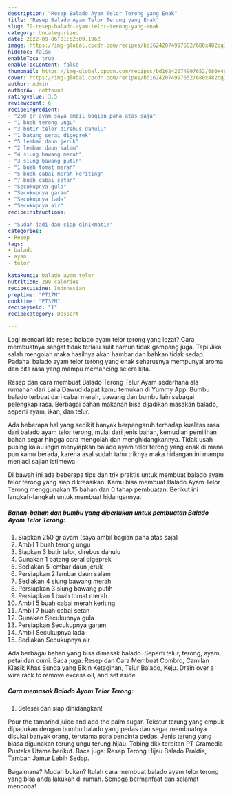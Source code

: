 ```yaml
---
description: "Resep Balado Ayam Telor Terong yang Enak"
title: "Resep Balado Ayam Telor Terong yang Enak"
slug: 72-resep-balado-ayam-telor-terong-yang-enak
category: Uncategorized
date: 2022-09-06T01:52:09.196Z
image: https://img-global.cpcdn.com/recipes/bd16242074997652/680x482cq70/balado-ayam-telor-terong-foto-resep-utama.jpg
hideToc: false
enableToc: true
enableTocContent: false
thumbnail: https://img-global.cpcdn.com/recipes/bd16242074997652/680x482cq70/balado-ayam-telor-terong-foto-resep-utama.jpg
cover: https://img-global.cpcdn.com/recipes/bd16242074997652/680x482cq70/balado-ayam-telor-terong-foto-resep-utama.jpg
author: Admin
authorAv: notfound
ratingvalue: 3.5
reviewcount: 6
recipeingredient:
- "250 gr ayam saya ambil bagian paha atas saja"
- "1 buah terong ungu"
- "3 butir telor direbus dahulu"
- "1 batang serai digeprek"
- "5 lembar daun jeruk"
- "2 lembar daun salam"
- "4 siung bawang merah"
- "3 siung bawang putih"
- "1 buah tomat merah"
- "5 buah cabai merah keriting"
- "7 buah cabai setan"
- "Secukupnya gula"
- "Secukupnya garam"
- "Secukupnya lada"
- "Secukupnya air"
recipeinstructions:

- "Sudah jadi dan siap dinikmati!"
categories:
- Resep
tags:
- balado
- ayam
- telor

katakunci: balado ayam telor 
nutrition: 299 calories
recipecuisine: Indonesian
preptime: "PT17M"
cooktime: "PT32M"
recipeyield: "1"
recipecategory: Dessert

---
```



Lagi mencari ide resep balado ayam telor terong yang lezat? Cara membuatnya sangat tidak terlalu sulit namun tidak gampang juga. Tapi Jika salah mengolah maka hasilnya akan hambar dan bahkan tidak sedap. Padahal balado ayam telor terong yang enak seharusnya mempunyai aroma dan cita rasa yang mampu memancing selera kita.


Resep dan cara membuat Balado Terong Telur Ayam sederhana ala rumahan dari Laila Dawud dapat kamu temukan di Yummy App. Bumbu balado terbuat dari cabai merah, bawang dan bumbu lain sebagai pelengkap rasa. Berbagai bahan makanan bisa dijadikan masakan balado, seperti ayam, ikan, dan telur.

Ada beberapa hal yang sedikit banyak berpengaruh terhadap kualitas rasa dari balado ayam telor terong, mulai dari jenis bahan, kemudian pemilihan bahan segar hingga cara mengolah dan menghidangkannya. Tidak usah pusing kalau ingin menyiapkan balado ayam telor terong yang enak di mana pun kamu berada, karena asal sudah tahu triknya maka hidangan ini mampu menjadi sajian istimewa.


Di bawah ini ada beberapa tips dan trik praktis untuk membuat balado ayam telor terong yang siap dikreasikan. Kamu bisa membuat Balado Ayam Telor Terong menggunakan 15 bahan dan 0 tahap pembuatan. Berikut ini langkah-langkah untuk membuat hidangannya.

<!--inarticleads1-->

##### Bahan-bahan dan bumbu yang diperlukan untuk pembuatan Balado Ayam Telor Terong:

1. Siapkan 250 gr ayam (saya ambil bagian paha atas saja)
1. Ambil 1 buah terong ungu
1. Siapkan 3 butir telor, direbus dahulu
1. Gunakan 1 batang serai digeprek
1. Sediakan 5 lembar daun jeruk
1. Persiapkan 2 lembar daun salam
1. Sediakan 4 siung bawang merah
1. Persiapkan 3 siung bawang putih
1. Persiapkan 1 buah tomat merah
1. Ambil 5 buah cabai merah keriting
1. Ambil 7 buah cabai setan
1. Gunakan Secukupnya gula
1. Persiapkan Secukupnya garam
1. Ambil Secukupnya lada
1. Sediakan Secukupnya air


Ada berbagai bahan yang bisa dimasak balado. Seperti telur, terong, ayam, petai dan cumi. Baca juga: Resep dan Cara Membuat Combro, Camilan Klasik Khas Sunda yang Bikin Ketagihan, Telur Balado, Keju. Drain over a wire rack to remove excess oil, and set aside. 

<!--inarticleads2-->

##### Cara memasak Balado Ayam Telor Terong:


1. Selesai dan siap dihidangkan!

Pour the tamarind juice and add the palm sugar. Tekstur terung yang empuk dipadukan dengan bumbu balado yang pedas dan segar membuatnya disukai banyak orang, terutama para pencinta pedas. Jenis terung yang biasa digunakan terung ungu terung hijau. Tobing dkk terbitan PT Gramedia Pustaka Utama berikut. Baca juga: Resep Terong Hijau Balado Praktis, Tambah Jamur Lebih Sedap. 

Bagaimana? Mudah bukan? Itulah cara membuat balado ayam telor terong yang bisa anda lakukan di rumah. Semoga bermanfaat dan selamat mencoba!
